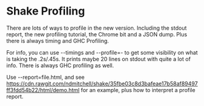 # Shake Profiling

There are lots of ways to profile in the new version. Including the stdout report, the new profiling tutorial, the Chrome bit and a JSON dump. Plus there is always timing and GHC Profiling.

For info, you can use --timings and --profile=- to get some visibility
on what is taking the .2s/.45s. It prints maybe 20 lines on stdout
with quite a lot of info. There is always GHC profiling as well.

Use --report=file.html, and see
https://cdn.rawgit.com/ndmitchell/shake/35fbe03c8d3bafeae17b58af89497ff3fdd54b22/html/demo.html
for an example, plus how to interpret a profile report.
